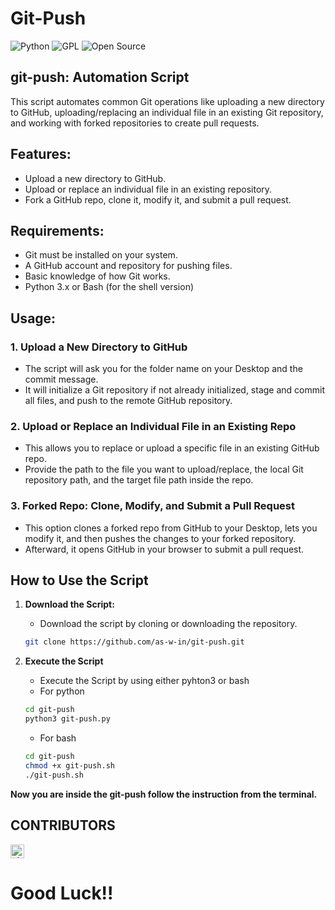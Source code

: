 # Git-Push

![Python](https://img.shields.io/badge/Python-3.12.6-blue?logo=python&logoColor=yellow)
![GPL](https://img.shields.io/badge/License-GPL%20v3-blue.svg)
![Open Source](https://img.shields.io/badge/Open%20Source-Yes-green.svg)


## git-push: Automation Script

This script automates common Git operations like uploading a new directory to GitHub, uploading/replacing an individual file in an existing Git repository, and working with forked repositories to create pull requests.

## Features:
- Upload a new directory to GitHub.
- Upload or replace an individual file in an existing repository.
- Fork a GitHub repo, clone it, modify it, and submit a pull request.

## Requirements:
- Git must be installed on your system.
- A GitHub account and repository for pushing files.
- Basic knowledge of how Git works.
- Python 3.x or Bash (for the shell version)

## Usage:

### 1. Upload a New Directory to GitHub
- The script will ask you for the folder name on your Desktop and the commit message.
- It will initialize a Git repository if not already initialized, stage and commit all files, and push to the remote GitHub repository.

### 2. Upload or Replace an Individual File in an Existing Repo
- This allows you to replace or upload a specific file in an existing GitHub repo.
- Provide the path to the file you want to upload/replace, the local Git repository path, and the target file path inside the repo.

### 3. Forked Repo: Clone, Modify, and Submit a Pull Request
- This option clones a forked repo from GitHub to your Desktop, lets you modify it, and then pushes the changes to your forked repository.
- Afterward, it opens GitHub in your browser to submit a pull request.

## How to Use the Script

1. **Download the Script:**
   - Download the script by cloning or downloading the repository.

   ```bash
   git clone https://github.com/as-w-in/git-push.git

2. **Execute the Script**
   - Execute the Script by using either pyhton3 or bash
   - For python

   ```bash
   cd git-push
   python3 git-push.py
   ```
   - For bash

   ```bash
   cd git-push
   chmod +x git-push.sh
   ./git-push.sh
   ```
**Now you are inside the git-push follow the instruction from the terminal.**
## CONTRIBUTORS
<kbd>[<img title="Shqip" alt="Shqip" src="https://cdn.statically.io/gh/hjnilsson/country-flags/master/svg/al.svg" width="22">](docs/translations/README.al.md)</kbd>

# Good Luck!!

